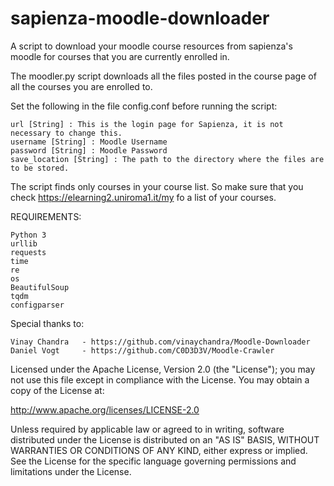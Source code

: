 # sapienza-moodle-downloader

A script to download your moodle course resources from sapienza's moodle for courses that you are currently enrolled in.

The moodler.py script downloads all the files posted in the course page of all the courses you are enrolled to.

Set the following in the file config.conf before running the script:

	url [String] : This is the login page for Sapienza, it is not necessary to change this.
	username [String] : Moodle Username
	password [String] : Moodle Password
	save_location [String] : The path to the directory where the files are to be stored.

The script finds only courses in your course list. So make sure that you check https://elearning2.uniroma1.it/my fo a list of your courses.

REQUIREMENTS:

	Python 3
	urllib
	requests
	time
	re
	os
	BeautifulSoup
	tqdm
	configparser


Special thanks to:

	Vinay Chandra	- https://github.com/vinaychandra/Moodle-Downloader
	Daniel Vogt		- https://github.com/C0D3D3V/Moodle-Crawler

Licensed under the Apache License, Version 2.0 (the "License"); you may not use this file except in compliance with the License. You may obtain a copy of the License at:

http://www.apache.org/licenses/LICENSE-2.0

Unless required by applicable law or agreed to in writing, software distributed under the License is distributed on an "AS IS" BASIS, WITHOUT WARRANTIES OR CONDITIONS OF ANY KIND, either express or implied. See the License for the specific language governing permissions and limitations under the License.
